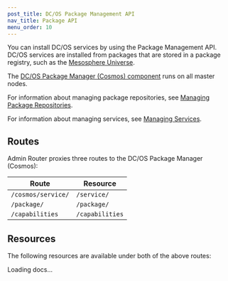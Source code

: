 ```yaml
---
post_title: DC/OS Package Management API
nav_title: Package API
menu_order: 10
---
```


You can install DC/OS services by using the Package Management API. DC/OS services are installed from packages that are stored in a package registry, such as the [Mesosphere Universe](/docs/1.10/overview/concepts/#mesosphere-universe).

The [DC/OS Package Manager (Cosmos) component](/docs/1.10/overview/architecture/components/#dcos-package-manager) runs on all master nodes.

For information about managing package repositories, see [Managing Package Repositories](/docs/1.10/administering-clusters/repo/).

For information about managing services, see [Managing Services](/docs/1.10/deploying-services/).


## Routes

Admin Router proxies three routes to the DC/OS Package Manager (Cosmos):

| Route | Resource |
|-------|----------|
| `/cosmos/service/` | `/service/` |
| `/package/` | `/package/` |
| `/capabilities` | `/capabilities` |


## Resources

The following resources are available under both of the above routes:

<div class="swagger-section">
  <div id="message-bar" class="swagger-ui-wrap message-success" data-sw-translate=""></div>
  <div id="swagger-ui-container" class="swagger-ui-wrap" data-api="/docs/1.10/api/package-manager.yaml">

  <div class="info" id="api_info">
    <div class="info_title">Loading docs...</div>
  <div class="info_description markdown"></div>
</div>
